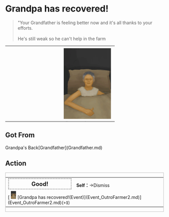 # Grandpa has recovered!  
> "Your Grandfather is feeling better now and it's all thanks to your efforts.<br><br>He's still weak so he can't help in the farm  
  
<table class="table table-bordered" data-toggle="table"  data-show-header="false"><thead style="display:none"><tr ><th  style="width:50%;text-align:left;vertical-align:top;"  data-sortable="true"  >title</th><th  style="width:50%;text-align:left;vertical-align:top;"  ></th></tr></thead><tr ><td  style="width:50%;text-align:left;vertical-align:top;"  ></td><td  style="width:50%;text-align:left;vertical-align:top;"  ><div style="float:right; margin:5px"><div class="gamecard" style="width:150px; height:225px;"><a href="Event_OutroFarmer1.md" style="color:black"><img decoding="async" src="Sprite/GranfatherHealthy.png" class="cardimage" style="max-width:150px;max-height:225px;"><span style="font-size: 25px;">Grandpa has recovered!</span></a></div></div></td></tr></tbody></table>  
  
## Got From  
<div style="display:inline-block"><div class="gamedatalist" style="text-align:left;min-width:200px;min-height:0px;"><div style="display:inline-block"><div style="display:inline-block;vertical-align:middle;">Grandpa's Back</div><div style="display:inline-block;vertical-align:middle;">[Grandfather](Grandfather.md)</div></div></div></div>  
  
## Action  
<div  style="border:1px solid #BBB"><table><tr><td rowspan="2" style="width:200px;text-align:center;font-size:1.3em;font-weight:bold"><div style="padding:5px;border:1px dashed #333"><div>Good!</div></div></td><td></td></tr><tr><td><b>Self：</b>→Dismiss</td></tr><tr><td colspan="2">[<div style="width:25px;display:inline-block;text-align:center"><img decoding="async" src="Sprite/GranfatherHealthy.png" href="a.md" style="max-width:25px;max-height:25px;"></div>[Grandpa has recovered!(Event)](Event_OutroFarmer2.md)](Event_OutroFarmer2.md)(<span style="font-family:ui-monospace"><b>+1</b></span>)</td></tr></table></div>  
  
  


<script>document.title="Grandpa has recovered! - Card Survival Wiki";</script>